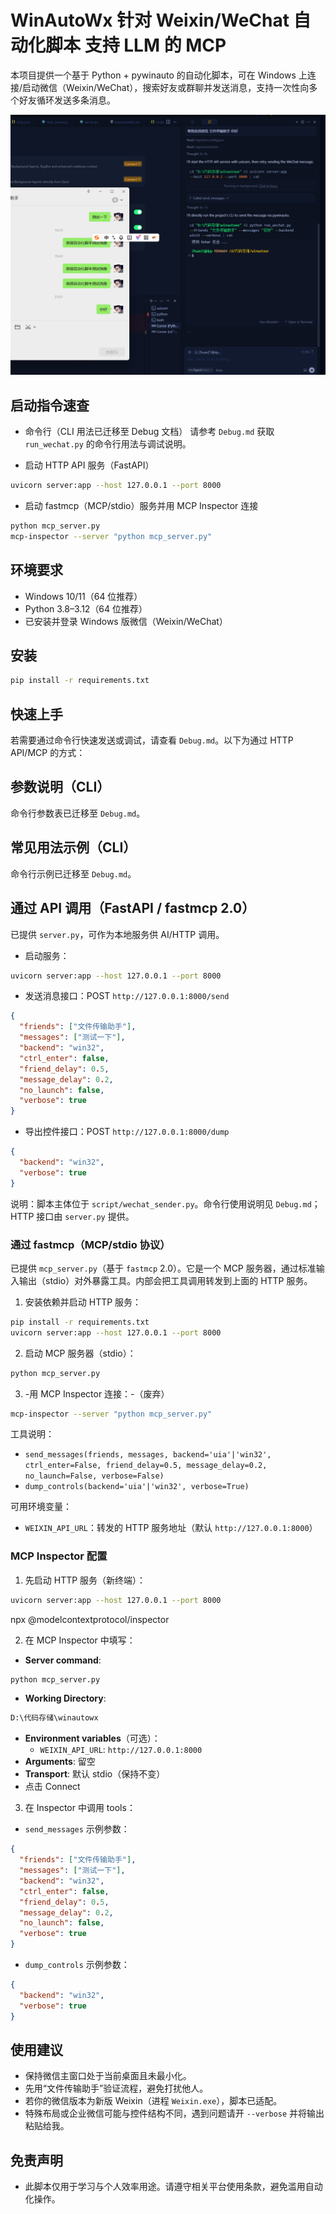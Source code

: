 # WinAutoWx 针对 Weixin/WeChat 自动化脚本 支持 LLM 的 MCP 

本项目提供一个基于 Python + pywinauto 的自动化脚本，可在 Windows 上连接/启动微信（Weixin/WeChat），搜索好友或群聊并发送消息，支持一次性向多个好友循环发送多条消息。


![](./png/image.png)


## 启动指令速查
- 命令行（CLI 用法已迁移至 Debug 文档）
请参考 `Debug.md` 获取 `run_wechat.py` 的命令行用法与调试说明。

- 启动 HTTP API 服务（FastAPI）
```bash
uvicorn server:app --host 127.0.0.1 --port 8000
```

- 启动 fastmcp（MCP/stdio）服务并用 MCP Inspector 连接
```bash
python mcp_server.py
mcp-inspector --server "python mcp_server.py"
```

## 环境要求
- Windows 10/11（64 位推荐）
- Python 3.8–3.12（64 位推荐）
- 已安装并登录 Windows 版微信（Weixin/WeChat）

## 安装
```bash
pip install -r requirements.txt
```

## 快速上手
若需要通过命令行快速发送或调试，请查看 `Debug.md`。以下为通过 HTTP API/MCP 的方式：

## 参数说明（CLI）
命令行参数表已迁移至 `Debug.md`。

## 常见用法示例（CLI）
命令行示例已迁移至 `Debug.md`。

## 通过 API 调用（FastAPI / fastmcp 2.0）
已提供 `server.py`，可作为本地服务供 AI/HTTP 调用。

- 启动服务：
```bash
uvicorn server:app --host 127.0.0.1 --port 8000
```

- 发送消息接口：POST `http://127.0.0.1:8000/send`
```json
{
  "friends": ["文件传输助手"],
  "messages": ["测试一下"],
  "backend": "win32",
  "ctrl_enter": false,
  "friend_delay": 0.5,
  "message_delay": 0.2,
  "no_launch": false,
  "verbose": true
}
```

- 导出控件接口：POST `http://127.0.0.1:8000/dump`
```json
{
  "backend": "win32",
  "verbose": true
}
```

说明：脚本主体位于 `script/wechat_sender.py`。命令行使用说明见 `Debug.md`；HTTP 接口由 `server.py` 提供。

### 通过 fastmcp（MCP/stdio 协议）

已提供 `mcp_server.py`（基于 `fastmcp` 2.0）。它是一个 MCP 服务器，通过标准输入输出（stdio）对外暴露工具。内部会把工具调用转发到上面的 HTTP 服务。

1) 安装依赖并启动 HTTP 服务：
```bash
pip install -r requirements.txt
uvicorn server:app --host 127.0.0.1 --port 8000
```

2) 启动 MCP 服务器（stdio）：
```bash
python mcp_server.py
```

3) -用 MCP Inspector 连接：-（废弃）
```bash
mcp-inspector --server "python mcp_server.py"
```

工具说明：
- `send_messages(friends, messages, backend='uia'|'win32', ctrl_enter=False, friend_delay=0.5, message_delay=0.2, no_launch=False, verbose=False)`
- `dump_controls(backend='uia'|'win32', verbose=True)`

可用环境变量：
- `WEIXIN_API_URL`：转发的 HTTP 服务地址（默认 `http://127.0.0.1:8000`）

### MCP Inspector 配置
1) 先启动 HTTP 服务（新终端）：
```bash
uvicorn server:app --host 127.0.0.1 --port 8000
```
npx @modelcontextprotocol/inspector


2) 在 MCP Inspector 中填写：
- **Server command**:
```bash
python mcp_server.py
```
- **Working Directory**:
```bash
D:\代码存储\winautowx
```
- **Environment variables**（可选）：
  - `WEIXIN_API_URL`: `http://127.0.0.1:8000`
- **Arguments**: 留空
- **Transport**: 默认 stdio（保持不变）
- 点击 Connect

3) 在 Inspector 中调用 tools：
- `send_messages` 示例参数：
```json
{
  "friends": ["文件传输助手"],
  "messages": ["测试一下"],
  "backend": "win32",
  "ctrl_enter": false,
  "friend_delay": 0.5,
  "message_delay": 0.2,
  "no_launch": false,
  "verbose": true
}
```
- `dump_controls` 示例参数：
```json
{
  "backend": "win32",
  "verbose": true
}
```

## 使用建议
- 保持微信主窗口处于当前桌面且未最小化。
- 先用“文件传输助手”验证流程，避免打扰他人。
- 若你的微信版本为新版 Weixin（进程 `Weixin.exe`），脚本已适配。
- 特殊布局或企业微信可能与控件结构不同，遇到问题请开 `--verbose` 并将输出粘贴给我。

## 免责声明
- 此脚本仅用于学习与个人效率用途。请遵守相关平台使用条款，避免滥用自动化操作。
